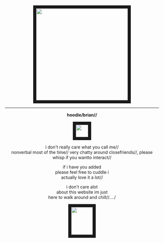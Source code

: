 <p align="center">
<img src="https://i.imgur.com/5XbUsj7.png" width="300" height="300" border="10"/>
</p>

------ 

**<p align="center"> hoodie/brian//**

<p align="center">
<img src="https://i.imgur.com/lgwy37S.png" width="40" height="40" border="10"/>
</p>

<p align="center">i don't really care what you call me//
</br> nonverbal most of the time// very chatty around
closefriends//, please
</br> whisp if you wantto interact//

<p align="center">if i have you added
</br>please feel free to cuddle i
</br>actually love it a lot//

<p align="center">i don't care alot
</br>about this website im just 
</br>here to walk around and chill//..../

<p align="center">
<img src="https://media.discordapp.net/attachments/983098354785476711/1260432437943734333/pony-town-everything_is_fine-nod-blinking-padded-ponyplush-4x.gif?ex=668f4cae&is=668dfb2e&hm=31928b98a54f593be8a9e847082fa2a534565043cc96abb9c0492cc1d40a41d5&=&width=235&height=340" width="70" height="90" border="10"/>
</p>
